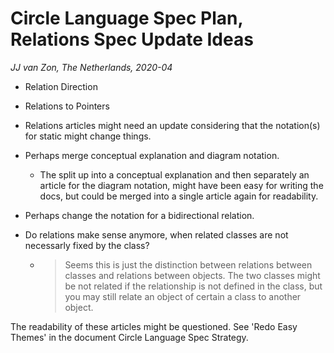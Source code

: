 Circle Language Spec Plan, Relations Spec Update Ideas
======================================================
*JJ van Zon, The Netherlands, 2020-04*

- Relation Direction
- Relations to Pointers

- Relations articles might need an update considering that the notation(s) for static might change things.
- Perhaps merge conceptual explanation and diagram notation.
	- The split up into a conceptual explanation and then separately an article for the diagram notation, might have been easy for writing the docs, but could be merged into a single article again for readability.
- Perhaps change the notation for a bidirectional relation.
- Do relations make sense anymore, when related classes are not necessarly fixed by the class?
	- > Seems this is just the distinction between relations between classes and relations between objects. The two classes might be not related if the relationship is not defined in the class, but you may still relate an object of certain a class to another object.

The readability of these articles might be questioned. See 'Redo Easy Themes' in the document Circle Language Spec Strategy.